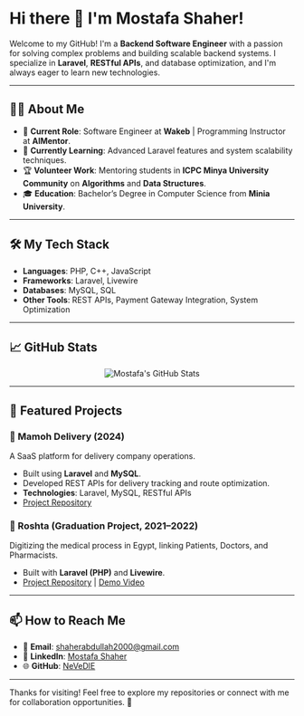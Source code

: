 # Hi there 👋 I'm Mostafa Shaher!

Welcome to my GitHub! I'm a **Backend Software Engineer** with a passion for solving complex problems and building scalable backend systems. I specialize in **Laravel**, **RESTful APIs**, and database optimization, and I'm always eager to learn new technologies.

---

## 👨‍💻 About Me
- 💼 **Current Role**: Software Engineer at **Wakeb** | Programming Instructor at **AlMentor**.
- 🌱 **Currently Learning**: Advanced Laravel features and system scalability techniques.
- 🏆 **Volunteer Work**: Mentoring students in **ICPC Minya University Community** on **Algorithms** and **Data Structures**.
- 🎓 **Education**: Bachelor’s Degree in Computer Science from **Minia University**.

---

## 🛠️ My Tech Stack
- **Languages**: PHP, C++, JavaScript
- **Frameworks**: Laravel, Livewire
- **Databases**: MySQL, SQL
- **Other Tools**: REST APIs, Payment Gateway Integration, System Optimization

---

## 📈 GitHub Stats

<div align="center">
<img src="https://github-readme-stats.vercel.app/api?username=NeVeDlE&show_icons=true&theme=tokyonight" alt="Mostafa's GitHub Stats" />
</div>


---

## 🌟 Featured Projects

### 🚚 Mamoh Delivery (2024)
A SaaS platform for delivery company operations.
- Built using **Laravel** and **MySQL**.
- Developed REST APIs for delivery tracking and route optimization.
- **Technologies**: Laravel, MySQL, RESTful APIs
- [Project Repository](#)

### 💊 Roshta (Graduation Project, 2021–2022)
Digitizing the medical process in Egypt, linking Patients, Doctors, and Pharmacists.
- Built with **Laravel (PHP)** and **Livewire**.
- [Project Repository](https://github.com/NeVeDlE/Roshta) | [Demo Video](#)

---

## 📫 How to Reach Me
- 📧 **Email**: [shaherabdullah2000@gmail.com](mailto:shaherabdullah2000@gmail.com)
- 💼 **LinkedIn**: [Mostafa Shaher](https://www.linkedin.com/in/mostafa-shaher-4433a0223/)
- 🌐 **GitHub**: [NeVeDlE](https://github.com/NeVeDlE)

---

Thanks for visiting! Feel free to explore my repositories or connect with me for collaboration opportunities. 🚀
